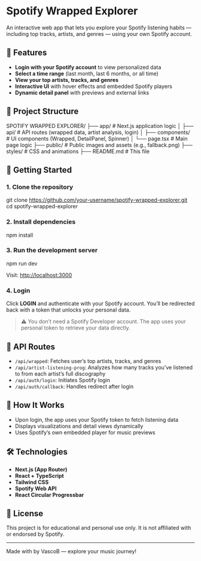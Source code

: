 # Spotify Wrapped Explorer

An interactive web app that lets you explore your Spotify listening habits — including top tracks, artists, and genres — using your own Spotify account.

## 🎷 Features

- **Login with your Spotify account** to view personalized data
- **Select a time range** (last month, last 6 months, or all time)
- **View your top artists, tracks, and genres**
- **Interactive UI** with hover effects and embedded Spotify players
- **Dynamic detail panel** with previews and external links

## 📁 Project Structure

SPOTIFY WRAPPED EXPLORER/
├── app/                   # Next.js application logic
│   ├── api/               # API routes (wrapped data, artist analysis, login)
│   ├── components/        # UI components (Wrapped, DetailPanel, Spinner)
│   └── page.tsx           # Main page logic
├── public/                # Public images and assets (e.g., fallback.png)
├── styles/                # CSS and animations
├── README.md              # This file

## 🚀 Getting Started

### 1. Clone the repository

git clone <https://github.com/your-username/spotify-wrapped-explorer.git>
cd spotify-wrapped-explorer

### 2. Install dependencies

npm install

### 3. Run the development server

npm run dev

Visit: [http://localhost:3000](http://localhost:3000)

### 4. Login

Click **LOGIN** and authenticate with your Spotify account. You’ll be redirected back with a token that unlocks your personal data.

> ⚠️ You don’t need a Spotify Developer account. The app uses your personal token to retrieve your data directly.

## 🔌 API Routes

- `/api/wrapped`: Fetches user’s top artists, tracks, and genres
- `/api/artist-listening-prog`: Analyzes how many tracks you’ve listened to from each artist’s full discography
- `/api/auth/login`: Initiates Spotify login
- `/api/auth/callback`: Handles redirect after login

## 🧠 How It Works

- Upon login, the app uses your Spotify token to fetch listening data
- Displays visualizations and detail views dynamically
- Uses Spotify’s own embedded player for music previews

## 🛠️ Technologies

- **Next.js (App Router)**
- **React + TypeScript**
- **Tailwind CSS**
- **Spotify Web API**
- **React Circular Progressbar**

## 📄 License

This project is for educational and personal use only.
It is not affiliated with or endorsed by Spotify.

---

Made with by VascoB — explore your music journey!
